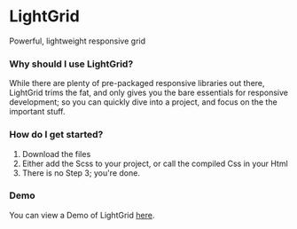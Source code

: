LightGrid
===
Powerful, lightweight responsive grid

### Why should I use LightGrid?

While there are plenty of pre-packaged responsive libraries out there, LightGrid trims the fat, and only gives you the bare essentials for responsive development; so you can quickly dive into a project, and focus on the the important stuff.

### How do I get started?

1. Download the files
2. Either add the Scss to your project, or call the compiled Css in your Html
3. There is no Step 3; you're done.

### Demo

You can view a Demo of LightGrid [here](//codepen.io/chrisdothtml/pen/razGKG?editors=110).